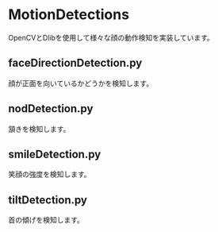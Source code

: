# MotionDetections
OpenCVとDlibを使用して様々な顔の動作検知を実装しています。

## faceDirectionDetection.py
顔が正面を向いているかどうかを検知します。

## nodDetection.py
頷きを検知します。

## smileDetection.py
笑顔の強度を検知します。

## tiltDetection.py
首の傾げを検知します。
